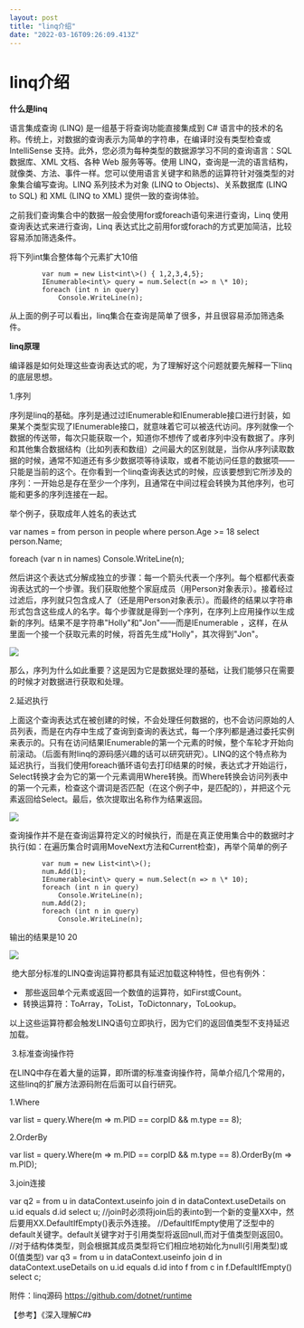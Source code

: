 ```yaml
---
layout: post
title: "linq介绍"
date: "2022-03-16T09:26:09.413Z"
---
```

linq介绍
======

**什么是linq**

语言集成查询 (LINQ) 是一组基于将查询功能直接集成到 C# 语言中的技术的名称。传统上，对数据的查询表示为简单的字符串，在编译时没有类型检查或 IntelliSense 支持。此外，您必须为每种类型的数据源学习不同的查询语言：SQL 数据库、XML 文档、各种 Web 服务等等。使用 LINQ，查询是一流的语言结构，就像类、方法、事件一样。您可以使用语言关键字和熟悉的运算符针对强类型的对象集合编写查询。LINQ 系列技术为对象 (LINQ to Objects)、关系数据库 (LINQ to SQL) 和 XML (LINQ to XML) 提供一致的查询体验。

之前我们查询集合中的数据一般会使用for或foreach语句来进行查询，Linq 使用查询表达式来进行查询，Linq 表达式比之前用for或forach的方式更加简洁，比较容易添加筛选条件。

将下列int集合整体每个元素扩大10倍

            var num = new List<int\>() { 1,2,3,4,5};
            IEnumerable<int\> query = num.Select(n => n \* 10);
            foreach (int n in query)
                Console.WriteLine(n);

从上面的例子可以看出，linq集合在查询是简单了很多，并且很容易添加筛选条件。

**linq原理**

编译器是如何处理这些查询表达式的呢，为了理解好这个问题就要先解释一下linq的底层思想。

1.序列

序列是linq的基础。序列是通过过IEnumerable和IEnumerable<T>接口进行封装，如果某个类型实现了IEnumerable接口，就意味着它可以被迭代访问。序列就像一个数据的传送带，每次只能获取一个，知道你不想传了或者序列中没有数据了。序列和其他集合数据结构（比如列表和数组）之间最大的区别就是，当你从序列读取数据的时候，通常不知道还有多少数据项等待读取，或者不能访问任意的数据项——只能是当前的这个。在你看到一个linq查询表达式的时候，应该要想到它所涉及的序列：一开始总是存在至少一个序列，且通常在中间过程会转换为其他序列，也可能和更多的序列连接在一起。

举个例子，获取成年人姓名的表达式

var names = from person in people
                    where person.Age >= 18
                    select person.Name;

foreach (var n in names)
                Console.WriteLine(n);

然后讲这个表达式分解成独立的步骤：每一个箭头代表一个序列。每个框都代表查询表达式的一个步骤。我们获取他整个家庭成员（用Person对象表示）。接着经过过滤后，序列就只包含成人了（还是用Person对象表示）。而最终的结果以字符串形式包含这些成人的名字。每个步骤就是得到一个序列，在序列上应用操作以生成新的序列。结果不是字符串"Holly"和"Jon"——而是IEnumerable <String>，这样，在从里面一个接一个获取元素的时候，将首先生成"Holly"，其次得到"Jon"。

![](https://img2022.cnblogs.com/blog/1376841/202203/1376841-20220316160435375-591160673.png)

那么，序列为什么如此重要？这是因为它是数据处理的基础，让我们能够只在需要的时候才对数据进行获取和处理。

2.延迟执行

上面这个查询表达式在被创建的时候，不会处理任何数据的，也不会访问原始的人员列表，而是在内存中生成了查询到查询的表达式，每一个序列都是通过委托实例来表示的。只有在访问结果IEnumerable<string>的第一个元素的时候，整个车轮才开始向前滚动。（后面有附linq的源码感兴趣的话可以研究研究）。LINQ的这个特点称为延迟执行，当我们使用foreach循环语句去打印结果的时候，表达式才开始运行，Select转换才会为它的第一个元素调用Where转换。而Where转换会访问列表中的第一个元素，检查这个谓词是否匹配（在这个例子中，是匹配的），并把这个元素返回给Select。最后，依次提取出名称作为结果返回。

![](https://img2022.cnblogs.com/blog/1376841/202203/1376841-20220316162725149-485889313.png)

查询操作并不是在查询运算符定义的时候执行，而是在真正使用集合中的数据时才执行(如：在遍历集合时调用MoveNext方法和Current检查)，再举个简单的例子

            var num = new List<int\>();
            num.Add(1);
            IEnumerable<int\> query = num.Select(n => n \* 10);
            foreach (int n in query)
                Console.WriteLine(n);
            num.Add(2);
            foreach (int n in query)
                Console.WriteLine(n);

输出的结果是10 20

![](https://img2022.cnblogs.com/blog/1376841/202203/1376841-20220316163119954-1668733944.png)

 绝大部分标准的LINQ查询运算符都具有延迟加载这种特性，但也有例外：

*    那些返回单个元素或返回一个数值的运算符，如First或Count。
*   转换运算符：ToArray，ToList，ToDictonnary，ToLookup。

以上这些运算符都会触发LINQ语句立即执行，因为它们的返回值类型不支持延迟加载。

 3.标准查询操作符

在LINQ中存在着大量的运算，即所谓的标准查询操作符，简单介绍几个常用的，这些linq的扩展方法源码附在后面可以自行研究。

1.Where

var list = query.Where(m => m.PID == corpID && m.type == 8);

2.OrderBy

var list = query.Where(m => m.PID == corpID && m.type == 8).OrderBy(m => m.PID);

3.join连接

var q2 = from u in dataContext.useinfo
                         join d in dataContext.useDetails on u.id equals d.id
                         select u;
//join时必须将join后的表into到一个新的变量XX中，然后要用XX.DefaultIfEmpty()表示外连接。
//DefaultIfEmpty使用了泛型中的default关键字。default关键字对于引用类型将返回null,而对于值类型则返回0。
 //对于结构体类型，则会根据其成员类型将它们相应地初始化为null(引用类型)或0(值类型)
var q3 = from u in dataContext.useinfo
             join d in dataContext.useDetails on u.id equals d.id into f
             from c in f.DefaultIfEmpty()
             select c;

附件：linq源码 https://github.com/dotnet/runtime

【参考】《深入理解C#》